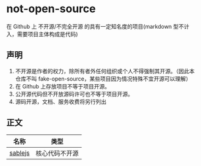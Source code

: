 # not-open-source

在 Github 上 不开源/不完全开源 的具有一定知名度的项目(markdown 型不计入，需要项目主体构成是代码)

## 声明

1. 不开源是作者的权力，除所有者外任何组织或个人不得强制其开源。（因此本仓库不叫 fake-open-source，某些项目因为情况特殊不宜开源可以理解）
2. 在 Github 上存放项目不等于项目开源。
3. 公开源代码但不开放源码许可也不等于项目开源。
4. 源码开源，文档、服务收费将另行列出

## 正文

| 名称 | 类型 |
| - | - |
| [sablejs](https://github.com/sablejs/sablejs) | 核心代码不开源 |
